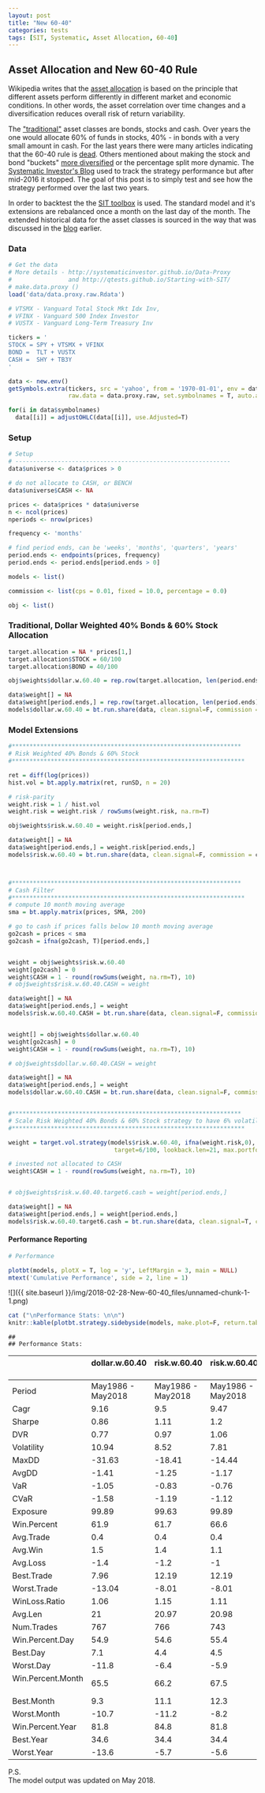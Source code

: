 ```yaml
---
layout: post
title: "New 60-40"
categories: tests
tags: [SIT, Systematic, Asset Allocation, 60-40]
---
```


Asset Allocation and New 60-40 Rule
-----------------------------------

Wikipedia writes that the [asset allocation](https://en.wikipedia.org/wiki/Asset_allocation) is based on the principle that different assets perform differently in different market and economic conditions. In other words, the asset correlation over time changes and a diversification reduces overall risk of return variability.

The ["traditional"](https://en.wikipedia.org/wiki/Asset_allocation) asset classes are bonds, stocks and cash. Over years the one would allocate 60% of funds in stocks, 40% - in bonds with a very small amount in cash. For the last years there were many articles indicating that the 60-40 rule is [dead](https://www.forbes.com/sites/charlessizemore/2016/06/14/the-6040-portfolio-is-dead-and-its-not-coming-back/). Others mentioned about making the stock and bond "buckets" [more diversified](https://www.forbes.com/sites/oppenheimerfunds/2013/01/07/is-your-investing-strategy-outdated-try-the-new-6040-model/#4d28c70626eb) or the percentage split more dynamic. The [Systematic Investor's Blog](http://systematicinvestor.github.io/strategy/Strategy-NEW-60-40) used to track the strategy performance but after mid-2016 it stopped. The goal of this post is to simply test and see how the strategy performed over the last two years.

In order to backtest the the [SIT toolbox](http://systematicinvestor.github.io/about/) is used. The standard model and it's extensions are rebalanced once a month on the last day of the month. The extended historical data for the asset classes is sourced in the way that was discussed in the [blog](http://qtests.github.io/Starting-with-SIT/) earlier.

### Data

``` r
# Get the data
# More details - http://systematicinvestor.github.io/Data-Proxy
#                and http://qtests.github.io/Starting-with-SIT/
# make.data.proxy ()
load('data/data.proxy.raw.Rdata')

# VTSMX - Vanguard Total Stock Mkt Idx Inv,
# VFINX - Vanguard 500 Index Investor
# VUSTX - Vanguard Long-Term Treasury Inv

tickers = '
STOCK = SPY + VTSMX + VFINX
BOND =  TLT + VUSTX
CASH =  SHY + TB3Y
'

data <- new.env()
getSymbols.extra(tickers, src = 'yahoo', from = '1970-01-01', env = data,
                 raw.data = data.proxy.raw, set.symbolnames = T, auto.assign = T)

for(i in data$symbolnames)
  data[[i]] = adjustOHLC(data[[i]], use.Adjusted=T)
```


### Setup

``` r
# Setup
# -------------------------------------------------------------
data$universe <- data$prices > 0

# do not allocate to CASH, or BENCH
data$universe$CASH <- NA

prices <- data$prices * data$universe
n <- ncol(prices)
nperiods <- nrow(prices)

frequency <- 'months'

# find period ends, can be 'weeks', 'months', 'quarters', 'years'
period.ends <- endpoints(prices, frequency)
period.ends <- period.ends[period.ends > 0]

models <- list()

commission <- list(cps = 0.01, fixed = 10.0, percentage = 0.0)

obj <- list()
```

### Traditional, Dollar Weighted 40% Bonds & 60% Stock Allocation

``` r
target.allocation = NA * prices[1,]
target.allocation$STOCK = 60/100
target.allocation$BOND = 40/100

obj$weights$dollar.w.60.40 = rep.row(target.allocation, len(period.ends))

data$weight[] = NA
data$weight[period.ends,] = rep.row(target.allocation, len(period.ends))
models$dollar.w.60.40 = bt.run.share(data, clean.signal=F, commission = commission, trade.summary=T, silent=T)
```

### Model Extensions

``` r
#*****************************************************************
# Risk Weighted 40% Bonds & 60% Stock
#******************************************************************                 

ret = diff(log(prices))
hist.vol = bt.apply.matrix(ret, runSD, n = 20)

# risk-parity
weight.risk = 1 / hist.vol
weight.risk = weight.risk / rowSums(weight.risk, na.rm=T)

obj$weights$risk.w.60.40 = weight.risk[period.ends,]

data$weight[] = NA
data$weight[period.ends,] = weight.risk[period.ends,]
models$risk.w.60.40 = bt.run.share(data, clean.signal=F, commission = commission, trade.summary=T, silent=T)



#*****************************************************************
# Cash Filter
#******************************************************************
# compute 10 month moving average
sma = bt.apply.matrix(prices, SMA, 200)

# go to cash if prices falls below 10 month moving average
go2cash = prices < sma
go2cash = ifna(go2cash, T)[period.ends,]


weight = obj$weights$risk.w.60.40
weight[go2cash] = 0
weight$CASH = 1 - round(rowSums(weight, na.rm=T), 10)
# obj$weights$risk.w.60.40.CASH = weight

data$weight[] = NA
data$weight[period.ends,] = weight
models$risk.w.60.40.CASH = bt.run.share(data, clean.signal=F, commission = commission, trade.summary=T, silent=T)


weight[] = obj$weights$dollar.w.60.40
weight[go2cash] = 0
weight$CASH = 1 - round(rowSums(weight, na.rm=T), 10)

# obj$weights$dollar.w.60.40.CASH = weight

data$weight[] = NA
data$weight[period.ends,] = weight
models$dollar.w.60.40.CASH = bt.run.share(data, clean.signal=F, commission = commission, trade.summary=T, silent=T)


#*****************************************************************
# Scale Risk Weighted 40% Bonds & 60% Stock strategy to have 6% volatility
#****************************************************************** 

weight = target.vol.strategy(models$risk.w.60.40, ifna(weight.risk,0),
                              target=6/100, lookback.len=21, max.portfolio.leverage=100/100)

# invested not allocated to CASH
weight$CASH = 1 - round(rowSums(weight, na.rm=T), 10)


# obj$weights$risk.w.60.40.target6.cash = weight[period.ends,]

data$weight[] = NA
data$weight[period.ends,] = weight[period.ends,]
models$risk.w.60.40.target6.cash = bt.run.share(data, clean.signal=T, commission = commission, trade.summary=T, silent=T)
```

#### Performance Reporting

``` r
# Performance

plotbt(models, plotX = T, log = 'y', LeftMargin = 3, main = NULL)
mtext('Cumulative Performance', side = 2, line = 1)
```

![]({{ site.baseurl }}/img/2018-02-28-New-60-40_files/unnamed-chunk-1-1.png)

``` r
cat ("\nPerformance Stats: \n\n")
knitr::kable(plotbt.strategy.sidebyside(models, make.plot=F, return.table=T))
```

    ## 
    ## Performance Stats:

|                   | dollar.w.60.40    &ensp;| risk.w.60.40      &ensp;| risk.w.60.40.CASH &ensp;| dollar.w.60.40.CASH &ensp;| risk.w.60.40.target6.cash &ensp;|
|-------------------|:------------------|:------------------|:------------------|:--------------------|:--------------------------|
| Period            | May1986 - May2018 &ensp;| May1986 - May2018 &ensp;| May1986 - May2018 &ensp;| May1986 - May2018   &ensp;| May1986 - May2018         &ensp;|
| Cagr              | 9.16              | 9.5               | 9.47              | 9.49                | 8.17                      |
| Sharpe            | 0.86              | 1.11              | 1.2               | 1.09                | 1.21                      |
| DVR               | 0.77              | 0.97              | 1.06              | 0.98                | 1.1                       |
| Volatility        | 10.94             | 8.52              | 7.81              | 8.65                | 6.66                      |
| MaxDD             | -31.63            | -18.41            | -14.44            | -21                 | -11.96                    |
| AvgDD             | -1.41             | -1.25             | -1.17             | -1.21               | -1.01                     |
| VaR               | -1.05             | -0.83             | -0.76             | -0.84               | -0.66                     |
| CVaR              | -1.58             | -1.19             | -1.12             | -1.25               | -0.95                     |
| Exposure          | 99.89             | 99.63             | 99.89             | 99.89               | 99.89                     |
| Win.Percent       | 61.9              | 61.7              | 66.6              | 66.7                | 64.3                      |
| Avg.Trade         | 0.4               | 0.4               | 0.4               | 0.4                 | 0.3                       |
| Avg.Win           | 1.5               | 1.4               | 1.1               | 1.2                 | 0.8                       |
| Avg.Loss          | -1.4              | -1.2              | -1                | -1.1                | -0.8                      |
| Best.Trade        | 7.96              | 12.19             | 12.19             | 5.81                | 4.6                       |
| Worst.Trade       | -13.04            | -8.01             | -8.01             | -13.04              | -4.35                     |
| WinLoss.Ratio     | 1.06              | 1.15              | 1.11              | 1.09                | 1.08                      |
| Avg.Len           | 21                | 20.97             | 20.98             | 21.01               | 20.98                     |
| Num.Trades        | 767               | 766               | 743               | 742                 | 1062                      |
| Win.Percent.Day   | 54.9              | 54.6              | 55.4              | 55.9                | 55.2                      |
| Best.Day          | 7.1               | 4.4               | 4.5               | 4.9                 | 3.4                       |
| Worst.Day         | -11.8             | -6.4              | -5.9              | -11.4               | -3.5                      |
| Win.Percent.Month &ensp;| 65.5              | 66.2              | 67.5              | 67.8                | 67.5                      |
| Best.Month        | 9.3               | 11.1              | 12.3              | 7.1                 | 6.1                       |
| Worst.Month       | -10.7             | -11.2             | -8.2              | -11.8               | -5.2                      |
| Win.Percent.Year  &ensp;| 81.8              | 84.8              | 81.8              | 84.8                | 84.8                      |
| Best.Year         | 34.6              | 34.4              | 34.4              | 34.6                | 32.1                      |
| Worst.Year        | -13.6             | -5.7              | -5.6              | -5.7                | -2.8                      |

P.S. <br>
The model output was updated on May 2018.

